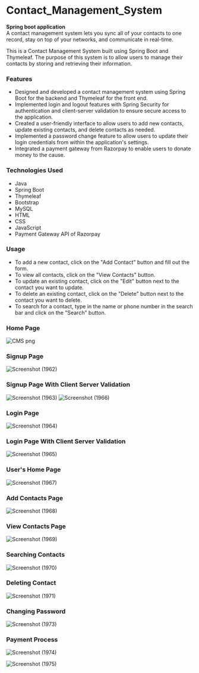 # Contact_Management_System


**Spring boot application**
</br>
A contact management system lets you sync all of your contacts to one record, stay on top of your networks, and communicate in
real-time.

This is a Contact Management System built using Spring Boot and Thymeleaf. The purpose of this system is to allow users to manage their contacts by storing and retrieving their information.

### Features
- Designed and developed a contact management system using Spring Boot for the
  backend and Thymeleaf for the front end.
- Implemented login and logout features with Spring Security for authentication and
  client-server validation to ensure secure access to the application.
- Created a user-friendly interface to allow users to add new contacts, update existing
  contacts, and delete contacts as needed.
- Implemented a password change feature to allow users to update their login credentials
  from within the application's settings.
- Integrated a payment gateway from Razorpay to enable users to donate money to the
  cause.


### Technologies Used
- Java
- Spring Boot
- Thymeleaf
- Bootstrap
- MySQL
- HTML
- CSS
- JavaScript
- Payment Gateway API of Razorpay

### Usage
- To add a new contact, click on the "Add Contact" button and fill out the form.
- To view all contacts, click on the "View Contacts" button.
- To update an existing contact, click on the "Edit" button next to the contact you want to update.
- To delete an existing contact, click on the "Delete" button next to the contact you want to delete.
- To search for a contact, type in the name or phone number in the search bar and click on the "Search" button.

### Home Page

![CMS png](https://user-images.githubusercontent.com/101390725/231448478-e5a6fd58-d850-427a-8f0e-ac475e62d897.png)


### Signup Page

![Screenshot (1962)](https://user-images.githubusercontent.com/101390725/231449516-fd1704e5-0d9d-4e31-8faa-761d867d46c3.png)

### Signup Page With Client Server Validation

![Screenshot (1963)](https://user-images.githubusercontent.com/101390725/231450102-cc3a6c1d-c33c-45f8-94db-bf5d3fc5b2bb.png)
![Screenshot (1966)](https://user-images.githubusercontent.com/101390725/231452048-00524c3b-486f-4d30-bd8d-1fed16c37561.png)


### Login Page

![Screenshot (1964)](https://user-images.githubusercontent.com/101390725/231450966-93f8d65f-e5ba-4fdd-9863-83d386243f7d.png)

### Login Page With Client Server Validation

![Screenshot (1965)](https://user-images.githubusercontent.com/101390725/231451443-5f7a9cbb-5288-4c5b-af12-136ade28109b.png)

### User's Home Page

![Screenshot (1967)](https://user-images.githubusercontent.com/101390725/231452887-927a0f6b-2a0e-4c72-8352-012cdb842699.png)

### Add Contacts Page

![Screenshot (1968)](https://user-images.githubusercontent.com/101390725/231453397-319a95f3-7b8d-4c26-bbd9-a69c017867ac.png)

### View Contacts Page

![Screenshot (1969)](https://user-images.githubusercontent.com/101390725/231453847-9ff15823-db39-4c62-9e07-53bf2bee3aff.png)

### Searching Contacts

![Screenshot (1970)](https://user-images.githubusercontent.com/101390725/231454294-58c409cb-4ffa-4890-bc83-a622c124f6a1.png)

### Deleting Contact

![Screenshot (1971)](https://user-images.githubusercontent.com/101390725/231454819-e7717e46-03da-49df-bc75-c0e54efccec1.png)

### Changing Password

![Screenshot (1973)](https://user-images.githubusercontent.com/101390725/231455343-c004f277-4e55-46c2-a171-d6165480ca18.png)

### Payment Process

![Screenshot (1974)](https://user-images.githubusercontent.com/101390725/231455757-7a7b0cf5-0be4-4fbc-aa5f-67e32d58c517.png)

![Screenshot (1975)](https://user-images.githubusercontent.com/101390725/231456195-5dd49865-3fea-4bf3-bdf5-6427c56618d6.png)

